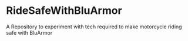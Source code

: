 # RideSafeWithBluArmor
A Repository to experiment with tech required to make motorcycle riding safe with BluArmor
